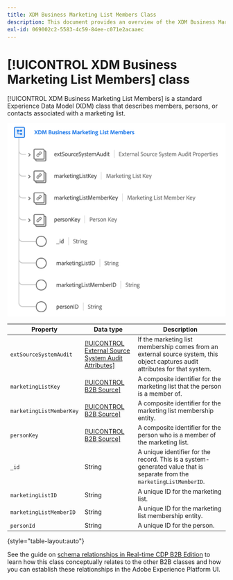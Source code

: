 ```yaml
---
title: XDM Business Marketing List Members Class
description: This document provides an overview of the XDM Business Marketing List Members class in Experience Data Model (XDM).
exl-id: 069002c2-5583-4c59-84ee-c071e2acaaec
---
```

# [!UICONTROL XDM Business Marketing List Members] class

[!UICONTROL XDM Business Marketing List Members] is a standard Experience Data Model (XDM) class that describes members, persons, or contacts associated with a marketing list.

![](../../images/classes/b2b/business-marketing-list-members.png)

| Property | Data type |  Description |
| --- | --- | --- |
| `extSourceSystemAudit` | [[!UICONTROL External Source System Audit Attributes]](../../data-types/external-source-system-audit-attributes.md) | If the marketing list membership comes from an external source system, this object captures audit attributes for that system. |
| `marketingListKey` | [[!UICONTROL B2B Source]](../../data-types/b2b-source.md) | A composite identifier for the marketing list that the person is a member of. |
| `marketingListMemberKey` | [[!UICONTROL B2B Source]](../../data-types/b2b-source.md) | A composite identifier for the marketing list membership entity. |
| `personKey` | [[!UICONTROL B2B Source]](../../data-types/b2b-source.md) | A composite identifier for the person who is a member of the marketing list. |
| `_id` | String  | A unique identifier for the record. This is a system-generated value that is separate from the `marketingListMemberID`. |
| `marketingListID` | String  | A unique ID for the marketing list. |
| `marketingListMemberID` | String  | A unique ID for the marketing list membership entity. |
| `personId` | String  | A unique ID for the person. |

{style="table-layout:auto"}

See the guide on [schema relationships in Real-time CDP B2B Edition](../../tutorials/relationship-b2b.md) to learn how this class conceptually relates to the other B2B classes and how you can establish these relationships in the Adobe Experience Platform UI.
